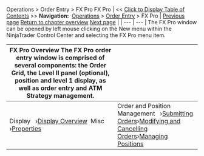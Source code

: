 ﻿
Operations > Order Entry > FX Pro
FX Pro
| << [Click to Display Table of Contents](fx_pro.md) >> **Navigation:**     [Operations](operations.md) > [Order Entry](order_entry.md) > FX Pro | [Previous page](properties3.md) [Return to chapter overview](order_entry.md) [Next page](display_overview_fx_pro.md) |
| --- | --- |
The FX Pro window can be opened by left mouse clicking on the New menu within the NinjaTrader Control Center and selecting the FX Pro menu item.

| FX Pro Overview The FX Pro order entry window is comprised of several components: the Order Grid, the Level II panel (optional), position and level 1 display, as well as order entry and ATM Strategy management. | |
| --- | --- |
| Display   ›[Display Overview](display_overview_fx_pro.md)  Misc   ›[Properties](properties_fx_pro.md) | Order and Position Management   ›[Submitting Orders](submitting_orders_fx_pro.md)›[Modifying and Cancelling Orders](modifying_and_cancelling_orders_fx_pro.md)›[Managing Positions](managing_positions_fx_pro.md) |

